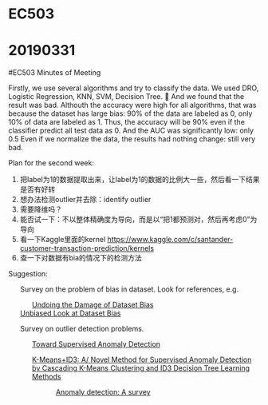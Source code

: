 # EC503

20190331
====

#EC503 Minutes of Meeting

Firstly, we use several algorithms and try to classify the data.
We used DRO, Logistic Regression, KNN, SVM, Decision Tree. 🌲 
And we found that the result was bad.
Althouth the accuracy were high for all algorithms, that was because the dataset has large bias: 90% of the data are labeled as 0, only 10% of data are labeled as 1. Thus, the accuracy will be 90% even if the classifier predict all test data as 0.
And the AUC was significantly low: only 0.5
Even if we normalize the data, the results had nothing change: still very bad.




Plan for the second week:
1. 把label为1的数据提取出来，让label为1的数据的比例大一些，然后看一下结果是否有好转
2. 想办法检测outlier并去除：identify outlier
3. 需要降维吗？
4. 能否试一下：不以整体精确度为导向，而是以“把1都预测对，然后再考虑0”为导向
5. 看一下Kaggle里面的kernel https://www.kaggle.com/c/santander-customer-transaction-prediction/kernels
6. 查一下对数据有bia的情况下的检测方法


Suggestion:
<ul>Survey on the problem of bias in dataset. Look for references, e.g. 
  <ol><a href="http://undoingbias.csail.mit.edu">Undoing the Damage of Dataset Bias</a></ol
  <ol><a href="http://people.csail.mit.edu/torralba/research/bias/">Unbiased Look at Dataset Bias</a></ol>
  </ul>

<ul>Survey on outlier detection problems.
<ol><a href="https://arxiv.org/pdf/1401.6424.pdf">Toward Supervised Anomaly Detection</a></ol>
<ol><a href="https://dl.acm.org/citation.cfm?id=1263334">K-Means+ID3: A/ Novel Method for Supervised Anomaly Detection by Cascading K-Means Clustering and ID3 Decision Tree Learning Methods</a><ol>
<ol><a href="https://dl.acm.org/citation.cfm?id=1541882">Anomaly detection: A survey</a></ol>
    </ul>

